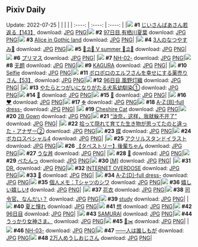 ## Pixiv Daily
Update: 2022-07-25
|      |      |      |
| :----: | :----: | :----: |
|![](https://pixiv.microyu.workers.dev/c/240x480/img-master/img/2022/07/23/10/56/46/99928488_p0_master1200.jpg) **#1** [じいさんばあさん若返る【143】](https://www.pixiv.net/artworks/99928488) download: [JPG](https://pixiv.microyu.workers.dev/img-original/img/2022/07/23/10/56/46/99928488_p0.jpg) [PNG](https://pixiv.microyu.workers.dev/img-original/img/2022/07/23/10/56/46/99928488_p0.png)|![](https://pixiv.microyu.workers.dev/c/240x480/img-master/img/2022/07/24/00/00/21/99945894_p0_master1200.jpg) **#2** [97日目,有栖川夏葉](https://www.pixiv.net/artworks/99945894) download: [JPG](https://pixiv.microyu.workers.dev/img-original/img/2022/07/24/00/00/21/99945894_p0.jpg) [PNG](https://pixiv.microyu.workers.dev/img-original/img/2022/07/24/00/00/21/99945894_p0.png)|![](https://pixiv.microyu.workers.dev/c/240x480/img-master/img/2022/07/23/00/00/30/99919541_p0_master1200.jpg) **#3** [Alice in Gothic land](https://www.pixiv.net/artworks/99919541) download: [JPG](https://pixiv.microyu.workers.dev/img-original/img/2022/07/23/00/00/30/99919541_p0.jpg) [PNG](https://pixiv.microyu.workers.dev/img-original/img/2022/07/23/00/00/30/99919541_p0.png)|
|![](https://pixiv.microyu.workers.dev/c/240x480/img-master/img/2022/07/23/00/20/32/99920336_p0_master1200.jpg) **#4** [3人のなつやすみ🌻](https://www.pixiv.net/artworks/99920336) download: [JPG](https://pixiv.microyu.workers.dev/img-original/img/2022/07/23/00/20/32/99920336_p0.jpg) [PNG](https://pixiv.microyu.workers.dev/img-original/img/2022/07/23/00/20/32/99920336_p0.png)|![](https://pixiv.microyu.workers.dev/c/240x480/img-master/img/2022/07/24/00/00/18/99945876_p0_master1200.jpg) **#5** [🌴⛱️🌊 V summer 🌊⛱️🌴](https://www.pixiv.net/artworks/99945876) download: [JPG](https://pixiv.microyu.workers.dev/img-original/img/2022/07/24/00/00/18/99945876_p0.jpg) [PNG](https://pixiv.microyu.workers.dev/img-original/img/2022/07/24/00/00/18/99945876_p0.png)|![](https://pixiv.microyu.workers.dev/c/240x480/img-master/img/2022/07/24/20/03/05/99966262_p0_master1200.jpg) **#6** [プリマス](https://www.pixiv.net/artworks/99966262) download: [JPG](https://pixiv.microyu.workers.dev/img-original/img/2022/07/24/20/03/05/99966262_p0.jpg) [PNG](https://pixiv.microyu.workers.dev/img-original/img/2022/07/24/20/03/05/99966262_p0.png)|
|![](https://pixiv.microyu.workers.dev/c/240x480/img-master/img/2022/07/23/18/00/53/99936203_p0_master1200.jpg) **#7** [NH-02-](https://www.pixiv.net/artworks/99936203) download: [JPG](https://pixiv.microyu.workers.dev/img-original/img/2022/07/23/18/00/53/99936203_p0.jpg) [PNG](https://pixiv.microyu.workers.dev/img-original/img/2022/07/23/18/00/53/99936203_p0.png)|![](https://pixiv.microyu.workers.dev/c/240x480/img-master/img/2022/07/23/06/08/09/99925222_p0_master1200.jpg) **#8** [无题](https://www.pixiv.net/artworks/99925222) download: [JPG](https://pixiv.microyu.workers.dev/img-original/img/2022/07/23/06/08/09/99925222_p0.jpg) [PNG](https://pixiv.microyu.workers.dev/img-original/img/2022/07/23/06/08/09/99925222_p0.png)|![](https://pixiv.microyu.workers.dev/c/240x480/img-master/img/2022/07/23/17/54/44/99936039_p0_master1200.jpg) **#9** [KAGURA](https://www.pixiv.net/artworks/99936039) download: [JPG](https://pixiv.microyu.workers.dev/img-original/img/2022/07/23/17/54/44/99936039_p0.jpg) [PNG](https://pixiv.microyu.workers.dev/img-original/img/2022/07/23/17/54/44/99936039_p0.png)|
|![](https://pixiv.microyu.workers.dev/c/240x480/img-master/img/2022/07/24/12/06/05/99955990_p0_master1200.jpg) **#10** [Selfie](https://www.pixiv.net/artworks/99955990) download: [JPG](https://pixiv.microyu.workers.dev/img-original/img/2022/07/24/12/06/05/99955990_p0.jpg) [PNG](https://pixiv.microyu.workers.dev/img-original/img/2022/07/24/12/06/05/99955990_p0.png)|![](https://pixiv.microyu.workers.dev/c/240x480/img-master/img/2022/07/23/13/52/40/99931502_p0_master1200.jpg) **#11** [ボロボロのエルフさんを幸せにする薬売りさん【53】](https://www.pixiv.net/artworks/99931502) download: [JPG](https://pixiv.microyu.workers.dev/img-original/img/2022/07/23/13/52/40/99931502_p0.jpg) [PNG](https://pixiv.microyu.workers.dev/img-original/img/2022/07/23/13/52/40/99931502_p0.png)|![](https://pixiv.microyu.workers.dev/c/240x480/img-master/img/2022/07/24/05/25/17/99951251_p0_master1200.jpg) **#12** [96日目,風野灯織](https://www.pixiv.net/artworks/99951251) download: [JPG](https://pixiv.microyu.workers.dev/img-original/img/2022/07/24/05/25/17/99951251_p0.jpg) [PNG](https://pixiv.microyu.workers.dev/img-original/img/2022/07/24/05/25/17/99951251_p0.png)|
|![](https://pixiv.microyu.workers.dev/c/240x480/img-master/img/2022/07/24/00/00/27/99945920_p0_master1200.jpg) **#13** [やたらとつがいになりがたる犬系幼馴染①](https://www.pixiv.net/artworks/99945920) download: [JPG](https://pixiv.microyu.workers.dev/img-original/img/2022/07/24/00/00/27/99945920_p0.jpg) [PNG](https://pixiv.microyu.workers.dev/img-original/img/2022/07/24/00/00/27/99945920_p0.png)|![](https://pixiv.microyu.workers.dev/c/240x480/img-master/img/2022/07/24/00/17/05/99946601_p0_master1200.jpg) **#14** [🎐](https://www.pixiv.net/artworks/99946601) download: [JPG](https://pixiv.microyu.workers.dev/img-original/img/2022/07/24/00/17/05/99946601_p0.jpg) [PNG](https://pixiv.microyu.workers.dev/img-original/img/2022/07/24/00/17/05/99946601_p0.png)|![](https://pixiv.microyu.workers.dev/c/240x480/img-master/img/2022/07/23/09/53/28/99927585_p0_master1200.jpg) **#15** [🌹](https://www.pixiv.net/artworks/99927585) download: [JPG](https://pixiv.microyu.workers.dev/img-original/img/2022/07/23/09/53/28/99927585_p0.jpg) [PNG](https://pixiv.microyu.workers.dev/img-original/img/2022/07/23/09/53/28/99927585_p0.png)|
|![](https://pixiv.microyu.workers.dev/c/240x480/img-master/img/2022/07/23/04/55/45/99924656_p0_master1200.jpg) **#16** [❤](https://www.pixiv.net/artworks/99924656) download: [JPG](https://pixiv.microyu.workers.dev/img-original/img/2022/07/23/04/55/45/99924656_p0.jpg) [PNG](https://pixiv.microyu.workers.dev/img-original/img/2022/07/23/04/55/45/99924656_p0.png)|![](https://pixiv.microyu.workers.dev/c/240x480/img-master/img/2022/07/23/23/16/21/99944498_p0_master1200.jpg) **#17** [❉](https://www.pixiv.net/artworks/99944498) download: [JPG](https://pixiv.microyu.workers.dev/img-original/img/2022/07/23/23/16/21/99944498_p0.jpg) [PNG](https://pixiv.microyu.workers.dev/img-original/img/2022/07/23/23/16/21/99944498_p0.png)|![](https://pixiv.microyu.workers.dev/c/240x480/img-master/img/2022/07/23/17/53/46/99936017_p0_master1200.jpg) **#18** [A-Z:[B]-full dress-](https://www.pixiv.net/artworks/99936017) download: [JPG](https://pixiv.microyu.workers.dev/img-original/img/2022/07/23/17/53/46/99936017_p0.jpg) [PNG](https://pixiv.microyu.workers.dev/img-original/img/2022/07/23/17/53/46/99936017_p0.png)|
|![](https://pixiv.microyu.workers.dev/c/240x480/img-master/img/2022/07/23/00/00/41/99919491_p0_master1200.jpg) **#19** [Cheshire Cat](https://www.pixiv.net/artworks/99919491) download: [JPG](https://pixiv.microyu.workers.dev/img-original/img/2022/07/23/00/00/41/99919491_p0.jpg) [PNG](https://pixiv.microyu.workers.dev/img-original/img/2022/07/23/00/00/41/99919491_p0.png)|![](https://pixiv.microyu.workers.dev/c/240x480/img-master/img/2022/07/23/06/22/18/99925311_p0_master1200.jpg) **#20** [2B Gown](https://www.pixiv.net/artworks/99925311) download: [JPG](https://pixiv.microyu.workers.dev/img-original/img/2022/07/23/06/22/18/99925311_p0.jpg) [PNG](https://pixiv.microyu.workers.dev/img-original/img/2022/07/23/06/22/18/99925311_p0.png)|![](https://pixiv.microyu.workers.dev/c/240x480/img-master/img/2022/07/24/12/29/06/99956373_p0_master1200.jpg) **#21** [“泷奈，这样，我就躲不开了”](https://www.pixiv.net/artworks/99956373) download: [JPG](https://pixiv.microyu.workers.dev/img-original/img/2022/07/24/12/29/06/99956373_p0.jpg) [PNG](https://pixiv.microyu.workers.dev/img-original/img/2022/07/24/12/29/06/99956373_p0.png)|
|![](https://pixiv.microyu.workers.dev/c/240x480/img-master/img/2022/07/23/20/29/05/99939529_p0_master1200.jpg) **#22** [拾って隠れて育てた生き物が思ってたのと違った・アナザー②](https://www.pixiv.net/artworks/99939529) download: [JPG](https://pixiv.microyu.workers.dev/img-original/img/2022/07/23/20/29/05/99939529_p0.jpg) [PNG](https://pixiv.microyu.workers.dev/img-original/img/2022/07/23/20/29/05/99939529_p0.png)|![](https://pixiv.microyu.workers.dev/c/240x480/img-master/img/2022/07/23/23/14/41/99944444_p0_master1200.jpg) **#23** [蝶](https://www.pixiv.net/artworks/99944444) download: [JPG](https://pixiv.microyu.workers.dev/img-original/img/2022/07/23/23/14/41/99944444_p0.jpg) [PNG](https://pixiv.microyu.workers.dev/img-original/img/2022/07/23/23/14/41/99944444_p0.png)|![](https://pixiv.microyu.workers.dev/c/240x480/img-master/img/2022/07/23/12/00/08/99929551_p0_master1200.jpg) **#24** [ボカロスペシャル4](https://www.pixiv.net/artworks/99929551) download: [JPG](https://pixiv.microyu.workers.dev/img-original/img/2022/07/23/12/00/08/99929551_p0.jpg) [PNG](https://pixiv.microyu.workers.dev/img-original/img/2022/07/23/12/00/08/99929551_p0.png)|
|![](https://pixiv.microyu.workers.dev/c/240x480/img-master/img/2022/07/23/01/59/02/99922517_p0_master1200.jpg) **#25** [アクリルスタンドイラスト](https://www.pixiv.net/artworks/99922517) download: [JPG](https://pixiv.microyu.workers.dev/img-original/img/2022/07/23/01/59/02/99922517_p0.jpg) [PNG](https://pixiv.microyu.workers.dev/img-original/img/2022/07/23/01/59/02/99922517_p0.png)|![](https://pixiv.microyu.workers.dev/c/240x480/img-master/img/2022/07/23/09/44/03/99927475_p0_master1200.jpg) **#26** [【タペストリー】後輩ちゃん](https://www.pixiv.net/artworks/99927475) download: [JPG](https://pixiv.microyu.workers.dev/img-original/img/2022/07/23/09/44/03/99927475_p0.jpg) [PNG](https://pixiv.microyu.workers.dev/img-original/img/2022/07/23/09/44/03/99927475_p0.png)|![](https://pixiv.microyu.workers.dev/c/240x480/img-master/img/2022/07/23/20/30/00/99939565_p0_master1200.jpg) **#27** [うな丼](https://www.pixiv.net/artworks/99939565) download: [JPG](https://pixiv.microyu.workers.dev/img-original/img/2022/07/23/20/30/00/99939565_p0.jpg) [PNG](https://pixiv.microyu.workers.dev/img-original/img/2022/07/23/20/30/00/99939565_p0.png)|
|![](https://pixiv.microyu.workers.dev/c/240x480/img-master/img/2022/07/24/00/25/54/99946873_p0_master1200.jpg) **#28** [🎹](https://www.pixiv.net/artworks/99946873) download: [JPG](https://pixiv.microyu.workers.dev/img-original/img/2022/07/24/00/25/54/99946873_p0.jpg) [PNG](https://pixiv.microyu.workers.dev/img-original/img/2022/07/24/00/25/54/99946873_p0.png)|![](https://pixiv.microyu.workers.dev/c/240x480/img-master/img/2022/07/23/00/02/21/99919722_p0_master1200.jpg) **#29** [ぺたんっ](https://www.pixiv.net/artworks/99919722) download: [JPG](https://pixiv.microyu.workers.dev/img-original/img/2022/07/23/00/02/21/99919722_p0.jpg) [PNG](https://pixiv.microyu.workers.dev/img-original/img/2022/07/23/00/02/21/99919722_p0.png)|![](https://pixiv.microyu.workers.dev/c/240x480/img-master/img/2022/07/23/17/53/19/99936010_p0_master1200.jpg) **#30** [[M]](https://www.pixiv.net/artworks/99936010) download: [JPG](https://pixiv.microyu.workers.dev/img-original/img/2022/07/23/17/53/19/99936010_p0.jpg) [PNG](https://pixiv.microyu.workers.dev/img-original/img/2022/07/23/17/53/19/99936010_p0.png)|
|![](https://pixiv.microyu.workers.dev/c/240x480/img-master/img/2022/07/23/17/55/16/99936050_p0_master1200.jpg) **#31** [DR.](https://www.pixiv.net/artworks/99936050) download: [JPG](https://pixiv.microyu.workers.dev/img-original/img/2022/07/23/17/55/16/99936050_p0.jpg) [PNG](https://pixiv.microyu.workers.dev/img-original/img/2022/07/23/17/55/16/99936050_p0.png)|![](https://pixiv.microyu.workers.dev/c/240x480/img-master/img/2022/07/23/04/51/18/99924618_p0_master1200.jpg) **#32** [INTERNET OVERDOSE](https://www.pixiv.net/artworks/99924618) download: [JPG](https://pixiv.microyu.workers.dev/img-original/img/2022/07/23/04/51/18/99924618_p0.jpg) [PNG](https://pixiv.microyu.workers.dev/img-original/img/2022/07/23/04/51/18/99924618_p0.png)|![](https://pixiv.microyu.workers.dev/c/240x480/img-master/img/2022/07/23/00/23/44/99920431_p0_master1200.jpg) **#33** [🐇](https://www.pixiv.net/artworks/99920431) download: [JPG](https://pixiv.microyu.workers.dev/img-original/img/2022/07/23/00/23/44/99920431_p0.jpg) [PNG](https://pixiv.microyu.workers.dev/img-original/img/2022/07/23/00/23/44/99920431_p0.png)|
|![](https://pixiv.microyu.workers.dev/c/240x480/img-master/img/2022/07/23/17/54/22/99936030_p0_master1200.jpg) **#34** [A-Z:[D]-full dress-](https://www.pixiv.net/artworks/99936030) download: [JPG](https://pixiv.microyu.workers.dev/img-original/img/2022/07/23/17/54/22/99936030_p0.jpg) [PNG](https://pixiv.microyu.workers.dev/img-original/img/2022/07/23/17/54/22/99936030_p0.png)|![](https://pixiv.microyu.workers.dev/c/240x480/img-master/img/2022/07/24/10/00/02/99954005_p0_master1200.jpg) **#35** [個人メモ：Tシャツのシワ](https://www.pixiv.net/artworks/99954005) download: [JPG](https://pixiv.microyu.workers.dev/img-original/img/2022/07/24/10/00/02/99954005_p0.jpg) [PNG](https://pixiv.microyu.workers.dev/img-original/img/2022/07/24/10/00/02/99954005_p0.png)|![](https://pixiv.microyu.workers.dev/c/240x480/img-master/img/2022/07/23/18/00/03/99936139_p0_master1200.jpg) **#36** [嬉しい嬉しい❗](https://www.pixiv.net/artworks/99936139) download: [JPG](https://pixiv.microyu.workers.dev/img-original/img/2022/07/23/18/00/03/99936139_p0.jpg) [PNG](https://pixiv.microyu.workers.dev/img-original/img/2022/07/23/18/00/03/99936139_p0.png)|
|![](https://pixiv.microyu.workers.dev/c/240x480/img-master/img/2022/07/24/00/00/13/99945844_p0_master1200.jpg) **#37** [花衣](https://www.pixiv.net/artworks/99945844) download: [JPG](https://pixiv.microyu.workers.dev/img-original/img/2022/07/24/00/00/13/99945844_p0.jpg) [PNG](https://pixiv.microyu.workers.dev/img-original/img/2022/07/24/00/00/13/99945844_p0.png)|![](https://pixiv.microyu.workers.dev/c/240x480/img-master/img/2022/07/23/00/07/44/99919930_p0_master1200.jpg) **#38** [司令官、なんだい？](https://www.pixiv.net/artworks/99919930) download: [JPG](https://pixiv.microyu.workers.dev/img-original/img/2022/07/23/00/07/44/99919930_p0.jpg) [PNG](https://pixiv.microyu.workers.dev/img-original/img/2022/07/23/00/07/44/99919930_p0.png)|![](https://pixiv.microyu.workers.dev/c/240x480/img-master/img/2022/07/23/00/53/42/99921184_p0_master1200.jpg) **#39** [study](https://www.pixiv.net/artworks/99921184) download: [JPG](https://pixiv.microyu.workers.dev/img-original/img/2022/07/23/00/53/42/99921184_p0.jpg) [PNG](https://pixiv.microyu.workers.dev/img-original/img/2022/07/23/00/53/42/99921184_p0.png)|
|![](https://pixiv.microyu.workers.dev/c/240x480/img-master/img/2022/07/23/00/00/05/99919424_p0_master1200.jpg) **#40** [夏と憧れ](https://www.pixiv.net/artworks/99919424) download: [JPG](https://pixiv.microyu.workers.dev/img-original/img/2022/07/23/00/00/05/99919424_p0.jpg) [PNG](https://pixiv.microyu.workers.dev/img-original/img/2022/07/23/00/00/05/99919424_p0.png)|![](https://pixiv.microyu.workers.dev/c/240x480/img-master/img/2022/07/23/17/51/25/99935973_p0_master1200.jpg) **#41** [想](https://www.pixiv.net/artworks/99935973) download: [JPG](https://pixiv.microyu.workers.dev/img-original/img/2022/07/23/17/51/25/99935973_p0.jpg) [PNG](https://pixiv.microyu.workers.dev/img-original/img/2022/07/23/17/51/25/99935973_p0.png)|![](https://pixiv.microyu.workers.dev/c/240x480/img-master/img/2022/07/23/00/00/15/99919478_p0_master1200.jpg) **#42** [96日目](https://www.pixiv.net/artworks/99919478) download: [JPG](https://pixiv.microyu.workers.dev/img-original/img/2022/07/23/00/00/15/99919478_p0.jpg) [PNG](https://pixiv.microyu.workers.dev/img-original/img/2022/07/23/00/00/15/99919478_p0.png)|
|![](https://pixiv.microyu.workers.dev/c/240x480/img-master/img/2022/07/23/17/50/16/99935945_p0_master1200.jpg) **#43** [SAMURAI](https://www.pixiv.net/artworks/99935945) download: [JPG](https://pixiv.microyu.workers.dev/img-original/img/2022/07/23/17/50/16/99935945_p0.jpg) [PNG](https://pixiv.microyu.workers.dev/img-original/img/2022/07/23/17/50/16/99935945_p0.png)|![](https://pixiv.microyu.workers.dev/c/240x480/img-master/img/2022/07/23/14/23/09/99931851_p0_master1200.jpg) **#44** [うっかり女神さま。](https://www.pixiv.net/artworks/99931851) download: [JPG](https://pixiv.microyu.workers.dev/img-original/img/2022/07/23/14/23/09/99931851_p0.jpg) [PNG](https://pixiv.microyu.workers.dev/img-original/img/2022/07/23/14/23/09/99931851_p0.png)|![](https://pixiv.microyu.workers.dev/c/240x480/img-master/img/2022/07/24/22/54/50/99971494_p0_master1200.jpg) **#45** [💠✂️](https://www.pixiv.net/artworks/99971494) download: [JPG](https://pixiv.microyu.workers.dev/img-original/img/2022/07/24/22/54/50/99971494_p0.jpg) [PNG](https://pixiv.microyu.workers.dev/img-original/img/2022/07/24/22/54/50/99971494_p0.png)|
|![](https://pixiv.microyu.workers.dev/c/240x480/img-master/img/2022/07/23/17/52/37/99935997_p0_master1200.jpg) **#46** [NH-03-](https://www.pixiv.net/artworks/99935997) download: [JPG](https://pixiv.microyu.workers.dev/img-original/img/2022/07/23/17/52/37/99935997_p0.jpg) [PNG](https://pixiv.microyu.workers.dev/img-original/img/2022/07/23/17/52/37/99935997_p0.png)|![](https://pixiv.microyu.workers.dev/c/240x480/img-master/img/2022/07/23/00/00/28/99919529_p0_master1200.jpg) **#47** [――人は誰しもが](https://www.pixiv.net/artworks/99919529) download: [JPG](https://pixiv.microyu.workers.dev/img-original/img/2022/07/23/00/00/28/99919529_p0.jpg) [PNG](https://pixiv.microyu.workers.dev/img-original/img/2022/07/23/00/00/28/99919529_p0.png)|![](https://pixiv.microyu.workers.dev/c/240x480/img-master/img/2022/07/23/00/46/14/99921014_p0_master1200.jpg) **#48** [2万人めうしおじさん](https://www.pixiv.net/artworks/99921014) download: [JPG](https://pixiv.microyu.workers.dev/img-original/img/2022/07/23/00/46/14/99921014_p0.jpg) [PNG](https://pixiv.microyu.workers.dev/img-original/img/2022/07/23/00/46/14/99921014_p0.png)|
